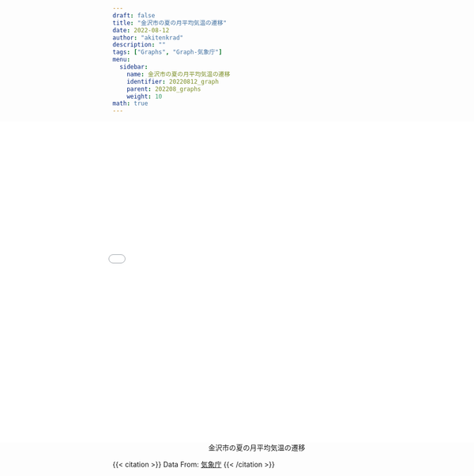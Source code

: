 ```yaml
---
draft: false
title: "金沢市の夏の月平均気温の遷移"
date: 2022-08-12
author: "akitenkrad"
description: ""
tags: ["Graphs", "Graph-気象庁"]
menu:
  sidebar:
    name: 金沢市の夏の月平均気温の遷移
    identifier: 20220812_graph
    parent: 202208_graphs
    weight: 10
math: true
---
```


<figure style="width:100%; display:flex; justify-content:center; align-items:center; flex-direction:column;">
    <iframe src="out.html" width="1110pt" height="650pt" style="border:none"></iframe>
    <figcaption>金沢市の夏の月平均気温の遷移</figcaption>
</figure>

{{< citation >}}
Data From: [気象庁](https://www.data.jma.go.jp/obd/stats/etrn/index.php?prec_no=56&block_no=47605&year=&month=&day=&view=p1)
{{< /citation >}}
